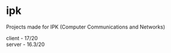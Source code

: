 # ipk
Projects made for IPK (Computer Communications and Networks)

client - 17/20  
server - 16.3/20  
